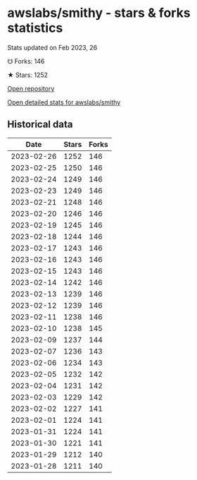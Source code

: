 # awslabs/smithy - stars & forks statistics

Stats updated on Feb 2023, 26

☋ Forks: 146

★ Stars: 1252

[Open repository](https://github.com/awslabs/smithy)

[Open detailed stats for awslabs/smithy](https://reviewgithub.com/rep/awslabs/smithy)

## Historical data
| Date | Stars | Forks |
|------|-------|-------|
| 2023-02-26 | 1252 | 146 | 
| 2023-02-25 | 1250 | 146 | 
| 2023-02-24 | 1249 | 146 | 
| 2023-02-23 | 1249 | 146 | 
| 2023-02-21 | 1248 | 146 | 
| 2023-02-20 | 1246 | 146 | 
| 2023-02-19 | 1245 | 146 | 
| 2023-02-18 | 1244 | 146 | 
| 2023-02-17 | 1243 | 146 | 
| 2023-02-16 | 1243 | 146 | 
| 2023-02-15 | 1243 | 146 | 
| 2023-02-14 | 1242 | 146 | 
| 2023-02-13 | 1239 | 146 | 
| 2023-02-12 | 1239 | 146 | 
| 2023-02-11 | 1238 | 146 | 
| 2023-02-10 | 1238 | 145 | 
| 2023-02-09 | 1237 | 144 | 
| 2023-02-07 | 1236 | 143 | 
| 2023-02-06 | 1234 | 143 | 
| 2023-02-05 | 1232 | 142 | 
| 2023-02-04 | 1231 | 142 | 
| 2023-02-03 | 1229 | 142 | 
| 2023-02-02 | 1227 | 141 | 
| 2023-02-01 | 1224 | 141 | 
| 2023-01-31 | 1224 | 141 | 
| 2023-01-30 | 1221 | 141 | 
| 2023-01-29 | 1212 | 140 | 
| 2023-01-28 | 1211 | 140 | 

